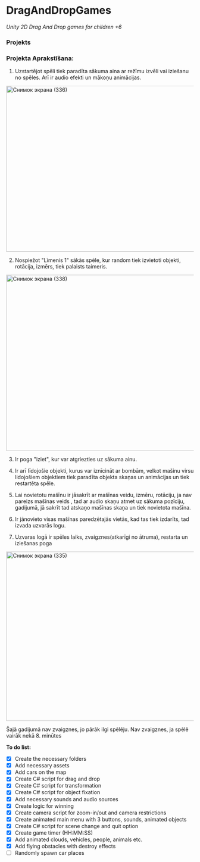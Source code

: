 # DragAndDropGames
_Unity 2D Drag And Drop games for children +6_

### Projekts
### Projekta Aprakstīšana:
1. Uzstartējot spēli tiek paradīta sākuma aina ar režīmu izvēli vai iziešanu no spēles. Arī ir audio efekti un mākoņu animācijas.
<img width="821" height="446" alt="Снимок экрана (336)" src="https://github.com/user-attachments/assets/3c28fce2-8c0f-4cc1-aaaf-41984dec723b" />

2. Nospiežot "Līmenis 1" sākās spēle, kur random tiek izvietoti objekti, rotācija, izmērs, tiek palaists taimeris.
<img width="834" height="473" alt="Снимок экрана (338)" src="https://github.com/user-attachments/assets/38121def-d868-4c87-a96d-c199b1131425" />

3. Ir poga "iziet", kur var atgriezties uz sākuma ainu.

4. Ir arī līdojošie objekti, kurus var iznīcināt ar bombām, velkot mašinu virsu lidojošiem objektiem tiek paradīta objekta skaņas un animācijas un tiek restartēta spēle.

5. Lai novietotu mašīnu ir jāsakrīt ar mašīnas veidu, izmēru, rotāciju, ja nav pareizs mašīnas veids , tad ar audio skaņu atmet uz sākuma pozīciju, gadijumā, jā sakrīt tad atskaņo mašīnas skaņa un tiek novietota mašīna.
   
6. Ir jānovieto visas mašīnas paredzētajās vietās, kad tas tiek izdarīts, tad izvada uzvarās logu.
 
7. Uzvaras logā ir spēles laiks, zvaigznes(atkarīgi no ātruma), restarta un iziešanas poga 
<img width="835" height="455" alt="Снимок экрана (335)" src="https://github.com/user-attachments/assets/3d5667dc-6d86-45fc-8b80-a5913706c67c" />

Šajā gadijumā nav zvaigznes, jo pārāk ilgi spēlēju. Nav zvaigznes, ja spēlē vairāk nekā 8. minūtes






**To do list:**
- [x] Create the necessary folders 
- [x] Add necessary assets 
- [x] Add cars on the map
- [x] Create C# script for drag and drop
- [x] Create C# script for transformation
- [x] Create C# script for object fixation
- [x] Add necessary sounds and audio sources
- [X] Create logic for winning
- [x] Create camera script for zoom-in/out and camera restrictions
- [X] Create animated main menu with 3 buttons, sounds, animated objects
- [X] Create C# script for scene change and quit option
- [X] Create game timer (HH:MM:SS)
- [X] Add animated clouds, vehicles, people, animals etc.
- [X] Add flying obstacles with destroy effects
- [ ] Randomly spawn car places 
